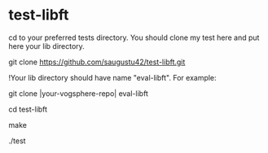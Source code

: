 # test-libft

cd to your preferred tests directory. 
You should clone my test here and put here your lib directory.

git clone https://github.com/saugustu42/test-libft.git

!Your lib directory should have name "eval-libft". For example:

git clone |your-vogsphere-repo| eval-libft

cd test-libft

make

./test
